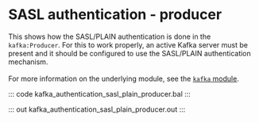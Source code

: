 # SASL authentication - producer

This shows how the SASL/PLAIN authentication is done in the `kafka:Producer`.
For this to work properly, an active Kafka server must be present
and it should be configured to use the SASL/PLAIN authentication mechanism.
<br/><br/>
For more information on the underlying module,
see the [`kafka` module](https://lib.ballerina.io/ballerinax/kafka/latest).

::: code kafka_authentication_sasl_plain_producer.bal :::

::: out kafka_authentication_sasl_plain_producer.out :::
